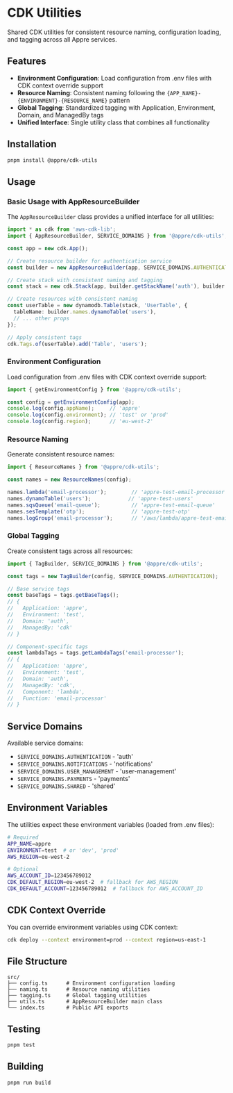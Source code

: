 # CDK Utilities

Shared CDK utilities for consistent resource naming, configuration loading, and tagging across all Appre services.

## Features

- **Environment Configuration**: Load configuration from .env files with CDK context override support
- **Resource Naming**: Consistent naming following the `{APP_NAME}-{ENVIRONMENT}-{RESOURCE_NAME}` pattern
- **Global Tagging**: Standardized tagging with Application, Environment, Domain, and ManagedBy tags
- **Unified Interface**: Single utility class that combines all functionality

## Installation

```bash
pnpm install @appre/cdk-utils
```

## Usage

### Basic Usage with AppResourceBuilder

The `AppResourceBuilder` class provides a unified interface for all utilities:

```typescript
import * as cdk from 'aws-cdk-lib';
import { AppResourceBuilder, SERVICE_DOMAINS } from '@appre/cdk-utils';

const app = new cdk.App();

// Create resource builder for authentication service
const builder = new AppResourceBuilder(app, SERVICE_DOMAINS.AUTHENTICATION);

// Create stack with consistent naming and tagging
const stack = new cdk.Stack(app, builder.getStackName('auth'), builder.getStackProps());

// Create resources with consistent naming
const userTable = new dynamodb.Table(stack, 'UserTable', {
  tableName: builder.names.dynamoTable('users'),
  // ... other props
});

// Apply consistent tags
cdk.Tags.of(userTable).add('Table', 'users');
```

### Environment Configuration

Load configuration from .env files with CDK context override support:

```typescript
import { getEnvironmentConfig } from '@appre/cdk-utils';

const config = getEnvironmentConfig(app);
console.log(config.appName);     // 'appre'
console.log(config.environment); // 'test' or 'prod'
console.log(config.region);      // 'eu-west-2'
```

### Resource Naming

Generate consistent resource names:

```typescript
import { ResourceNames } from '@appre/cdk-utils';

const names = new ResourceNames(config);

names.lambda('email-processor');        // 'appre-test-email-processor'
names.dynamoTable('users');            // 'appre-test-users'
names.sqsQueue('email-queue');          // 'appre-test-email-queue'
names.sesTemplate('otp');               // 'appre-test-otp'
names.logGroup('email-processor');      // '/aws/lambda/appre-test-email-processor'
```

### Global Tagging

Create consistent tags across all resources:

```typescript
import { TagBuilder, SERVICE_DOMAINS } from '@appre/cdk-utils';

const tags = new TagBuilder(config, SERVICE_DOMAINS.AUTHENTICATION);

// Base service tags
const baseTags = tags.getBaseTags();
// {
//   Application: 'appre',
//   Environment: 'test',
//   Domain: 'auth',
//   ManagedBy: 'cdk'
// }

// Component-specific tags
const lambdaTags = tags.getLambdaTags('email-processor');
// {
//   Application: 'appre',
//   Environment: 'test',
//   Domain: 'auth',
//   ManagedBy: 'cdk',
//   Component: 'lambda',
//   Function: 'email-processor'
// }
```

## Service Domains

Available service domains:

- `SERVICE_DOMAINS.AUTHENTICATION` - 'auth'
- `SERVICE_DOMAINS.NOTIFICATIONS` - 'notifications'
- `SERVICE_DOMAINS.USER_MANAGEMENT` - 'user-management'
- `SERVICE_DOMAINS.PAYMENTS` - 'payments'
- `SERVICE_DOMAINS.SHARED` - 'shared'

## Environment Variables

The utilities expect these environment variables (loaded from .env files):

```bash
# Required
APP_NAME=appre
ENVIRONMENT=test  # or 'dev', 'prod'
AWS_REGION=eu-west-2

# Optional
AWS_ACCOUNT_ID=123456789012
CDK_DEFAULT_REGION=eu-west-2  # fallback for AWS_REGION
CDK_DEFAULT_ACCOUNT=123456789012  # fallback for AWS_ACCOUNT_ID
```

## CDK Context Override

You can override environment variables using CDK context:

```bash
cdk deploy --context environment=prod --context region=us-east-1
```

## File Structure

```
src/
├── config.ts      # Environment configuration loading
├── naming.ts      # Resource naming utilities
├── tagging.ts     # Global tagging utilities
├── utils.ts       # AppResourceBuilder main class
└── index.ts       # Public API exports
```

## Testing

```bash
pnpm test
```

## Building

```bash
pnpm run build
```